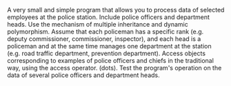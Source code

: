 A very small and simple program that allows you to process data of selected employees at the police station. Include police officers and department heads. 
Use the mechanism of multiple inheritance and dynamic polymorphism. Assume that each policeman has a specific rank (e.g. deputy commissioner, commissioner, inspector), 
and each head is a policeman and at the same time manages one department at the station (e.g. road traffic department, prevention department). 
Access objects corresponding to examples of police officers and chiefs in the traditional way, using the access operator. (dots). 
Test the program's operation on the data of several police officers and department heads.
